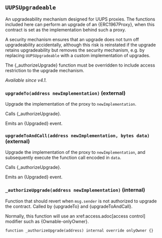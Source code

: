 ## `UUPSUpgradeable`



An upgradeability mechanism designed for UUPS proxies. The functions included here can perform an upgrade of an
{ERC1967Proxy}, when this contract is set as the implementation behind such a proxy.

A security mechanism ensures that an upgrade does not turn off upgradeability accidentally, although this risk is
reinstated if the upgrade retains upgradeability but removes the security mechanism, e.g. by replacing
`UUPSUpgradeable` with a custom implementation of upgrades.

The {_authorizeUpgrade} function must be overridden to include access restriction to the upgrade mechanism.

_Available since v4.1._


### `upgradeTo(address newImplementation)` (external)



Upgrade the implementation of the proxy to `newImplementation`.

Calls {_authorizeUpgrade}.

Emits an {Upgraded} event.

### `upgradeToAndCall(address newImplementation, bytes data)` (external)



Upgrade the implementation of the proxy to `newImplementation`, and subsequently execute the function call
encoded in `data`.

Calls {_authorizeUpgrade}.

Emits an {Upgraded} event.

### `_authorizeUpgrade(address newImplementation)` (internal)



Function that should revert when `msg.sender` is not authorized to upgrade the contract. Called by
{upgradeTo} and {upgradeToAndCall}.

Normally, this function will use an xref:access.adoc[access control] modifier such as {Ownable-onlyOwner}.

```solidity
function _authorizeUpgrade(address) internal override onlyOwner {}
```




